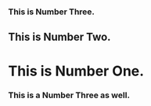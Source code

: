 ### This is Number Three.
## This is Number Two.
# This is Number One.

### This is a Number Three as well.
